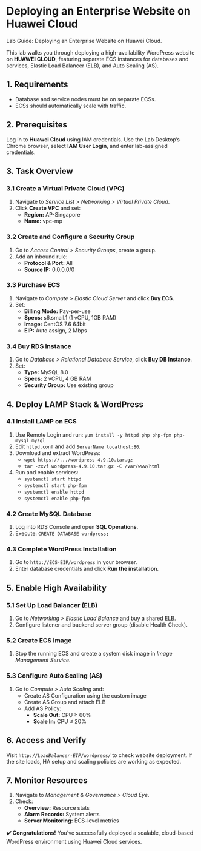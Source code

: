 <h1>Deploying an Enterprise Website on Huawei Cloud</h1>

<p></strong>Lab Guide: Deploying an Enterprise Website on Huawei Cloud.</strong></p>

<p>This lab walks you through deploying a high-availability WordPress website on <strong>HUAWEI CLOUD</strong>, featuring separate ECS instances for databases and services, Elastic Load Balancer (ELB), and Auto Scaling (AS).</p>

<h2>1. Requirements</h2>
<ul>
  <li>Database and service nodes must be on separate ECSs.</li>
  <li>ECSs should automatically scale with traffic.</li>
</ul>

<h2>2. Prerequisites</h2>
<p>
Log in to <strong>Huawei Cloud</strong> using IAM credentials. Use the Lab Desktop’s Chrome browser, select <strong>IAM User Login</strong>, and enter lab-assigned credentials.
</p>

<h2>3. Task Overview</h2>

<h3>3.1 Create a Virtual Private Cloud (VPC)</h3>
<ol>
  <li>Navigate to <em>Service List > Networking > Virtual Private Cloud</em>.</li>
  <li>Click <strong>Create VPC</strong> and set:
    <ul>
      <li><strong>Region:</strong> AP-Singapore</li>
      <li><strong>Name:</strong> vpc-mp</li>
    </ul>
  </li>
</ol>

<h3>3.2 Create and Configure a Security Group</h3>
<ol>
  <li>Go to <em>Access Control > Security Groups</em>, create a group.</li>
  <li>Add an inbound rule:
    <ul>
      <li><strong>Protocol & Port:</strong> All</li>
      <li><strong>Source IP:</strong> 0.0.0.0/0</li>
    </ul>
  </li>
</ol>

<h3>3.3 Purchase ECS</h3>
<ol>
  <li>Navigate to <em>Compute > Elastic Cloud Server</em> and click <strong>Buy ECS</strong>.</li>
  <li>Set:
    <ul>
      <li><strong>Billing Mode:</strong> Pay-per-use</li>
      <li><strong>Specs:</strong> s6.small.1 (1 vCPU, 1GB RAM)</li>
      <li><strong>Image:</strong> CentOS 7.6 64bit</li>
      <li><strong>EIP:</strong> Auto assign, 2 Mbps</li>
    </ul>
  </li>
</ol>

<h3>3.4 Buy RDS Instance</h3>
<ol>
  <li>Go to <em>Database > Relational Database Service</em>, click <strong>Buy DB Instance</strong>.</li>
  <li>Set:
    <ul>
      <li><strong>Type:</strong> MySQL 8.0</li>
      <li><strong>Specs:</strong> 2 vCPU, 4 GB RAM</li>
      <li><strong>Security Group:</strong> Use existing group</li>
    </ul>
  </li>
</ol>

<h2>4. Deploy LAMP Stack & WordPress</h2>

<h3>4.1 Install LAMP on ECS</h3>
<ol>
  <li>Use Remote Login and run:
    <code>yum install -y httpd php php-fpm php-mysql mysql</code></li>
  <li>Edit <code>httpd.conf</code> and add <code>ServerName localhost:80</code>.</li>
  <li>Download and extract WordPress:
    <ul>
      <li><code>wget https://.../wordpress-4.9.10.tar.gz</code></li>
      <li><code>tar -zxvf wordpress-4.9.10.tar.gz -C /var/www/html</code></li>
    </ul>
  </li>
  <li>Run and enable services:
    <ul>
      <li><code>systemctl start httpd</code></li>
      <li><code>systemctl start php-fpm</code></li>
      <li><code>systemctl enable httpd</code></li>
      <li><code>systemctl enable php-fpm</code></li>
    </ul>
  </li>
</ol>

<h3>4.2 Create MySQL Database</h3>
<ol>
  <li>Log into RDS Console and open <strong>SQL Operations</strong>.</li>
  <li>Execute: <code>CREATE DATABASE wordpress;</code></li>
</ol>

<h3>4.3 Complete WordPress Installation</h3>
<ol>
  <li>Go to <code>http://ECS-EIP/wordpress</code> in your browser.</li>
  <li>Enter database credentials and click <strong>Run the installation</strong>.</li>
</ol>

<h2>5. Enable High Availability</h2>

<h3>5.1 Set Up Load Balancer (ELB)</h3>
<ol>
  <li>Go to <em>Networking > Elastic Load Balance</em> and buy a shared ELB.</li>
  <li>Configure listener and backend server group (disable Health Check).</li>
</ol>

<h3>5.2 Create ECS Image</h3>
<ol>
  <li>Stop the running ECS and create a system disk image in <em>Image Management Service</em>.</li>
</ol>

<h3>5.3 Configure Auto Scaling (AS)</h3>
<ol>
  <li>Go to <em>Compute > Auto Scaling</em> and:
    <ul>
      <li>Create AS Configuration using the custom image</li>
      <li>Create AS Group and attach ELB</li>
      <li>Add AS Policy:
        <ul>
          <li><strong>Scale Out:</strong> CPU ≥ 60%</li>
          <li><strong>Scale In:</strong> CPU ≤ 20%</li>
        </ul>
      </li>
    </ul>
  </li>
</ol>

<h2>6. Access and Verify</h2>
<p>Visit <code>http://<em>LoadBalancer-EIP</em>/wordpress/</code> to check website deployment. If the site loads, HA setup and scaling policies are working as expected.</p>

<h2>7. Monitor Resources</h2>
<ol>
  <li>Navigate to <em>Management & Governance > Cloud Eye</em>.</li>
  <li>Check:
    <ul>
      <li><strong>Overview:</strong> Resource stats</li>
      <li><strong>Alarm Records:</strong> System alerts</li>
      <li><strong>Server Monitoring:</strong> ECS-level metrics</li>
    </ul>
  </li>
</ol>

<p><strong>✔️ Congratulations!</strong> You’ve successfully deployed a scalable, cloud-based WordPress environment using Huawei Cloud services.</p>

</body>

